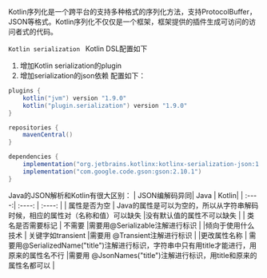 Kotlin序列化是一个跨平台的支持多种格式的序列化方法，支持ProtocolBuffer，JSON等格式。Kotlin序列化不仅仅是一个框架，框架提供的插件生成可访问的访问者式的代码。

`Kotlin serialization ` Kotlin DSL配置如下
1. 增加Kotlin serialization的plugin
2. 增加serialization的json依赖
配置如下：
```java
plugins {
    kotlin("jvm") version "1.9.0"
    kotlin("plugin.serialization") version "1.9.0"
}

repositories {
    mavenCentral()
}

dependencies {
    implementation("org.jetbrains.kotlinx:kotlinx-serialization-json:1.6.0")
    implementation("com.google.code.gson:gson:2.10.1")
}

```
   
Java的JSON解析和Kotlin有很大区别：
| JSON编解码异同| Java | Kotlin|
| :----:| :----:  | :----:  | 
| 属性是否为空 | Java的属性是可以为空的，所以从字符串解码时候，相应的属性对（名称和值）可以缺失 |没有默认值的属性不可以缺失 |
| 类名是否需要标记 | 不需要 |需要用@Serializable注解进行标识 |
|倾向于使用什么技术 | 关键字如transient |需要用 @Transient注解进行标识 |
|更改属性名称 | 需要用@SerializedName("title")注解进行标识，字符串中只有用title才能进行，用原来的属性名不行 |需要用 @JsonNames("title")注解进行标识，用title和原来的属性名都可以 |


